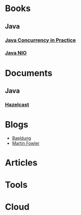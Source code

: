 # Books

## Java

### [Java Concurrency in Practice](books/java_concurrency_in_practice/jcip.md)
### [Java NIO](books/java_nio/jn.md)

# Documents

## Java
### [Hazelcast](documents/hazelcast.md)

# Blogs
- [Baeldung](https://www.baeldung.com/)
- [Martin Fowler](https://martinfowler.com/)

# Articles

# Tools

# Cloud